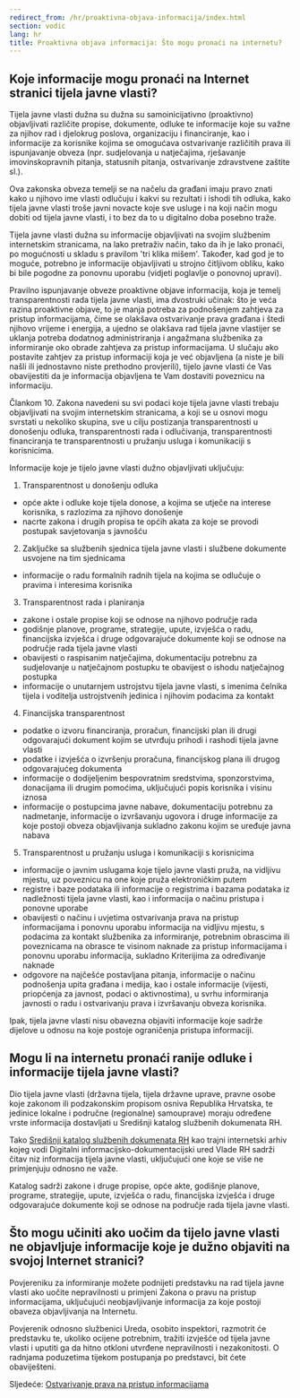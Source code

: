 ```yaml
---
redirect_from: /hr/proaktivna-objava-informacija/index.html
section: vodic
lang: hr
title: Proaktivna objava informacija: Što mogu pronaći na internetu?
---
```


## Koje informacije mogu pronaći na Internet stranici tijela javne vlasti?

Tijela javne vlasti dužna su dužna su samoinicijativno (proaktivno) objavljivati različite propise, dokumente, odluke te informacije koje su važne za njihov rad i djelokrug poslova, organizaciju i  financiranje, kao i informacije za korisnike kojima se omogućava ostvarivanje različitih prava ili ispunjavanje obveza (npr. sudjelovanja u natječajima, rješavanje imovinskopravnih pitanja, statusnih pitanja, ostvarivanje zdravstvene zaštite sl.).

Ova zakonska obveza temelji se na načelu da građani imaju pravo znati kako u njihovo ime vlasti odlučuju i kakvi su rezultati i ishodi tih odluka, kako tijela javne vlasti troše javni novacte koje sve usluge i na koji način mogu dobiti od tijela javne vlasti, i to bez da to u digitalno doba posebno traže.

Tijela javne vlasti dužna su informacije objavljivati na svojim službenim internetskim stranicama,  na lako pretraživ način, tako da ih je lako pronaći, po mogućnosti u skladu s pravilom 'tri klika mišem'. Također, kad god je to moguće, potrebno je informacije objavljivati u strojno čitljivom obliku, kako bi bile pogodne za ponovnu uporabu (vidjeti poglavlje o ponovnoj upravi).

Pravilno ispunjavanje obveze proaktivne objave informacija, koja je temelj transparentnosti rada tijela javne vlasti, ima dvostruki učinak: što je veća razina proaktivne objave, to je manja potreba za podnošenjem zahtjeva za pristup informacijama, čime se olakšava ostvarivanje prava građana i štedi njihovo vrijeme i energija, a ujedno se olakšava rad tijela javne vlastijer se uklanja potreba dodatnog administriranja i angažmana službenika za informiranje oko obrade zahtjeva za pristup informacijama. U slučaju ako postavite zahtjev za pristup informaciji koja je već objavljena (a niste je bili našli ili jednostavno niste prethodno provjerili), tijelo javne vlasti će Vas obavijestiti da je informacija  objavljena te Vam dostaviti poveznicu na informaciju.

Člankom 10. Zakona navedeni su svi podaci koje tijela javne vlasti trebaju objavljivati na svojim internetskim stranicama, a koji se u osnovi mogu svrstati u nekoliko skupina, sve u cilju postizanja transparentnosti u donošenju odluka, transparentnosti rada i odlučivanja, transparentnosti financiranja te transparentnosti u pružanju usluga i komunikaciji s korisnicima.

Informacije koje je tijelo javne vlasti dužno objavljivati uključuju:

1. Transparentnost u donošenju odluka

* opće akte i odluke koje tijela donose, a kojima se utječe na interese korisnika, s razlozima za njihovo donošenje
* nacrte zakona i drugih propisa te općih akata za koje se provodi postupak savjetovanja s javnošću

2. Zaključke sa službenih sjednica tijela javne vlasti i službene dokumente usvojene na tim sjednicama

* informacije o radu formalnih radnih tijela na kojima se odlučuje o pravima i interesima korisnika

3. Transparentnost rada i planiranja 

* zakone i ostale propise koji se odnose na njihovo područje rada
* godišnje planove, programe, strategije, upute, izvješća o radu, financijska izvješća i druge odgovarajuće dokumente koji se odnose na područje rada tijela javne vlasti
* obavijesti o raspisanim natječajima, dokumentaciju potrebnu za sudjelovanje u natječajnom postupku te obavijest o ishodu natječajnog postupka 
* informacije o unutarnjem ustrojstvu tijela javne vlasti, s imenima čelnika tijela i voditelja ustrojstvenih jedinica i njihovim podacima za kontakt

4. Financijska transparentnost

* podatke o izvoru financiranja, proračun, financijski plan ili drugi odgovarajući dokument kojim se utvrđuju prihodi i rashodi tijela javne vlasti
* podatke i izvješća o izvršenju proračuna, financijskog plana ili drugog odgovarajućeg dokumenta
* informacije o dodijeljenim bespovratnim sredstvima, sponzorstvima, donacijama ili drugim pomoćima, uključujući popis korisnika i visinu iznosa
* informacije o postupcima javne nabave, dokumentaciju potrebnu za nadmetanje, informacije o izvršavanju ugovora i druge informacije za koje postoji obveza objavljivanja sukladno zakonu kojim se uređuje javna nabava

5. Transparentnost u pružanju usluga i komunikaciji s korisnicima 

* informacije o javnim uslugama koje tijelo javne vlasti pruža, na vidljivu mjestu, uz poveznicu na one koje pruža elektroničkim putem
* registre i baze podataka ili informacije o registrima i bazama podataka iz nadležnosti tijela javne vlasti, kao i informacija o načinu pristupa i ponovne uporabe
* obavijesti o načinu i uvjetima ostvarivanja prava na pristup informacijama i ponovnu uporabu informacija na vidljivu mjestu, s podacima za kontakt službenika za informiranje, potrebnim obrascima ili poveznicama na obrasce te visinom naknade za pristup informacijama i ponovnu uporabu informacija, sukladno Kriterijima za određivanje naknade
* odgovore na najčešće postavljana pitanja, informacije o načinu podnošenja upita građana i medija, kao i ostale informacije (vijesti, priopćenja za javnost, podaci o aktivnostima), u svrhu informiranja javnosti o radu i ostvarivanju prava i izvršavanju obveza korisnika.

Ipak, tijela javne vlasti nisu obavezna objaviti informacije koje sadrže dijelove u odnosu na koje postoje ograničenja pristupa informaciji. 

## Mogu li na internetu pronaći ranije odluke i informacije tijela javne vlasti?

Dio tijela javne vlasti (državna tijela, tijela državne uprave, pravne osobe koje zakonom ili podzakonskim propisom osniva Republika Hrvatska, te jedinice lokalne i područne (regionalne) samouprave) moraju određene vrste informacija dostavljati u Središnji katalog službenih dokumenata RH.

Tako [Središnji katalog službenih dokumenata RH](http://www.digured.hr/ ) kao trajni internetski arhiv kojeg vodi Digitalni informacijsko-dokumentacijski ured Vlade RH sadrži čitav niz informacija tijela javne vlasti, uključujući one koje se više ne primjenjuju odnosno ne važe.

Katalog sadrži zakone i druge propise, opće akte,  godišnje planove, programe, strategije, upute, izvješća o radu, financijska izvješća i druge odgovarajuće dokumente koji se odnose na područje rada tijela javne vlasti.

## Što mogu učiniti ako uočim da tijelo javne vlasti ne objavljuje informacije koje je dužno objaviti na svojoj Internet stranici?

Povjereniku za informiranje možete podnijeti predstavku na rad tijela javne vlasti ako uočite nepravilnosti  u primjeni Zakona o pravu na pristup informacijama, uključujući neobjavljivanje informacija za koje postoji obaveza objavljivanja na Internetu.

Povjerenik odnosno službenici Ureda, osobito inspektori, razmotrit će predstavku te, ukoliko ocijene potrebnim, tražiti izvješće od tijela javne vlasti i uputiti ga da hitno otkloni utvrđene nepravilnosti i nezakonitosti. O radnjama poduzetima tijekom postupanja po predstavci, bit ćete obaviješteni.

Sljedeće: [Ostvarivanje prava na pristup informacijama](../ostvarivanje-prava-na-pristup-informacijama)